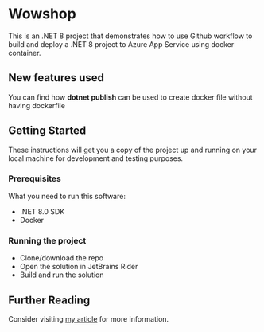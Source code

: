 # Wowshop

This is an .NET 8 project that demonstrates how to use Github workflow to build and deploy a .NET 8 project to Azure App Service using docker container.

## New features used
You can find how **dotnet publish** can be used to create docker file without having dockerfile

## Getting Started

These instructions will get you a copy of the project up and running on your local machine for development and testing purposes.

### Prerequisites

What you need to run this software:

- .NET 8.0 SDK
- Docker

### Running the project

- Clone/download the repo
- Open the solution in JetBrains Rider
- Build and run the solution

## Further Reading

Consider visiting [my article](https://medium.com/p/5b036a1524b0/edit) for more information.